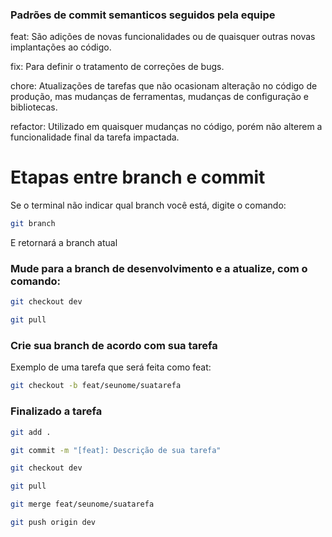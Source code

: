 ### Padrões de commit semanticos seguidos pela equipe

feat: São adições de novas funcionalidades ou de quaisquer outras novas implantações ao código.

fix: Para definir o tratamento de correções de bugs.

chore: Atualizações de tarefas que não ocasionam alteração no código de produção, mas mudanças de ferramentas, mudanças de configuração e bibliotecas.

refactor: Utilizado em quaisquer mudanças no código, porém não alterem a funcionalidade final da tarefa impactada.

# Etapas entre branch e commit

Se o terminal não indicar qual branch você está, digite o comando:

```bash
git branch
```

E retornará a branch atual

### Mude para a branch de desenvolvimento e a atualize, com o comando:

```bash
git checkout dev
```

```bash
git pull
```

### Crie sua branch de acordo com sua tarefa

Exemplo de uma tarefa que será feita como feat:

```bash
git checkout -b feat/seunome/suatarefa
```

### Finalizado a tarefa

```bash
git add .
```

```bash
git commit -m "[feat]: Descrição de sua tarefa"
```

```bash
git checkout dev
```

```bash
git pull
```

```bash
git merge feat/seunome/suatarefa
```

```bash
git push origin dev
```
